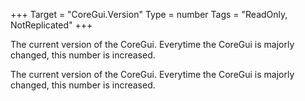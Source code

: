 +++
Target = "CoreGui.Version"
Type = number
Tags = "ReadOnly, NotReplicated"
+++

The current version of the CoreGui. Everytime the CoreGui is majorly changed, this number is increased.	The current version of the CoreGui. Everytime the CoreGui is majorly changed, this number is increased.